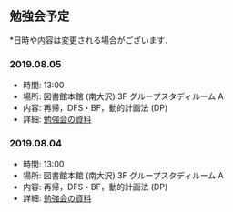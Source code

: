 ## 勉強会予定
*日時や内容は変更される場合がございます．

### 2019.08.05
- 時間: 13:00 
- 場所: 図書館本館 (南大沢) 3F グループスタディルーム A
- 内容: 再帰，DFS・BF，動的計画法 (DP)
- 詳細: [勉強会の資料](./README.md)

### 2019.08.04
- 時間: 13:00 
- 場所: 図書館本館 (南大沢) 3F グループスタディルーム A
- 内容: 再帰，DFS・BF，動的計画法 (DP)
- 詳細: [勉強会の資料](./README.md)

